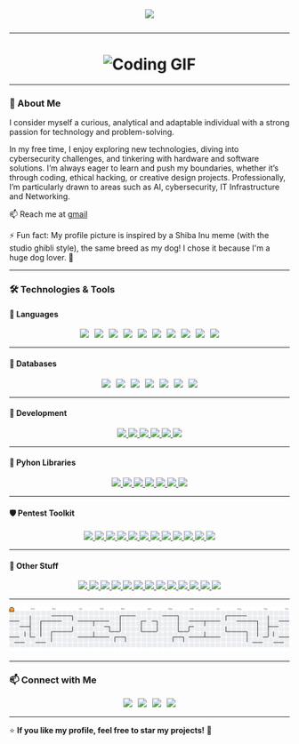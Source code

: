 <h1 align="center">
  <img src="https://readme-typing-svg.demolab.com?font=Fira+Code&size=24&pause=1000&color=F7F7F7&center=true&vCenter=true&width=600&lines=Hi+there!+I'm+Maximo+🚀;Passionate+Engineer+%26+Tech+Enthusiast!">
</h1>

---

<h1 align="center">
  <img src="https://tenor.com/view/cats-cat-computer-gif-15556901.gif" alt="Coding GIF">
</h1>

---

### 📖 About Me
I consider myself a curious, analytical and adaptable individual with a strong passion for technology and problem-solving.

In my free time, I enjoy exploring new technologies, diving into cybersecurity challenges, and tinkering with hardware and software solutions. I’m always eager to learn and push my boundaries, whether it’s through coding, ethical hacking, or creative design projects.
Professionally, I’m particularly drawn to areas such as AI, cybersecurity, IT Infrastructure and Networking.

📫 Reach me at [gmail](mailto:max.val.alv@gmail.com)  

⚡ Fun fact: My profile picture is inspired by a Shiba Inu meme (with the studio ghibli style), the same breed as my dog! I chose it because I'm a huge dog lover. 🐶

---

### 🛠 Technologies & Tools

#### 🚀 Languages
<div align="center" style="display: flex; flex-wrap: wrap; gap: 10px; justify-content: center;">
  <a href="https://devdocs.io/c/">
    <img src="https://img.shields.io/badge/C-A8B9CC?style=for-the-badge&logo=c&logoColor=white">
  </a>
  <a href="https://cplusplus.com/doc/">
    <img src="https://img.shields.io/badge/C++-00599C?style=for-the-badge&logo=c%2b%2b&logoColor=white">
  </a>
  <a href="https://docs.oracle.com/en/java/">
    <img src="https://img.shields.io/badge/Java-007396?style=for-the-badge&logo=java&logoColor=white">
  </a>
  <a href="https://docs.python.org/3/">
    <img src="https://img.shields.io/badge/Python-3776AB?style=for-the-badge&logo=python&logoColor=white">
  </a>
  <a href="https://developer.mozilla.org/en-US/docs/Web/JavaScript">
    <img src="https://img.shields.io/badge/JavaScript-F7DF1E?style=for-the-badge&logo=javascript&logoColor=black">
  </a>
  <a href="https://www.arduino.cc/reference/en/">
    <img src="https://img.shields.io/badge/Arduino-00979D?style=for-the-badge&logo=arduino&logoColor=white">
  </a>
  <a href="https://www.gnu.org/software/bash/">
    <img src="https://img.shields.io/badge/Bash-121011?style=for-the-badge&logo=gnu-bash&logoColor=white">
  </a>
  <a href="https://www.sqltutorial.org/">
    <img src="https://img.shields.io/badge/SQL-4479A1?style=for-the-badge&logo=postgresql&logoColor=white">
  </a>
  <a href="https://www.r-project.org/">
    <img src="https://img.shields.io/badge/R-276DC3?style=for-the-badge&logo=r&logoColor=white">
  </a>
  <a href="https://kotlinlang.org/docs/home.html">
    <img src="https://img.shields.io/badge/Kotlin-0095D5?style=for-the-badge&logo=kotlin&logoColor=white">
  </a>
</div>


---

#### 💾 Databases
<div align="center" style="display: flex; flex-wrap: wrap; gap: 10px; justify-content: center;">
  <a href="https://redis.io/documentation">
    <img src="https://img.shields.io/badge/Redis-DC382D?style=for-the-badge&logo=redis&logoColor=white">
  </a>
  <a href="https://www.postgresql.org/docs/">
    <img src="https://img.shields.io/badge/PostgreSQL-336791?style=for-the-badge&logo=postgresql&logoColor=white">
  </a>
  <a href="https://www.mongodb.com/docs/">
    <img src="https://img.shields.io/badge/MongoDB-47A248?style=for-the-badge&logo=mongodb&logoColor=white">
  </a>
  <a href="https://dev.mysql.com/doc/">
    <img src="https://img.shields.io/badge/MySQL-4479A1?style=for-the-badge&logo=mysql&logoColor=white">
  </a>
  <!-- Nuevo: SQLite -->
  <a href="https://sqlite.org/docs.html">
    <img src="https://img.shields.io/badge/SQLite-003B57?style=for-the-badge&logo=sqlite&logoColor=white">
  </a>
  <a href="https://cassandra.apache.org/doc/latest/">
    <img src="https://img.shields.io/badge/Cassandra-1287B1?style=for-the-badge&logo=apachecassandra&logoColor=white">
  </a>
  <a href="https://neo4j.com/docs/">
    <img src="https://img.shields.io/badge/Neo4j-008CC1?style=for-the-badge&logo=neo4j&logoColor=white">
  </a>
</div>

---

#### 🔧 Development  

<div align="center">
  <a href="https://react.dev/docs/getting-started">
    <img src="https://img.shields.io/badge/React-61DAFB?style=for-the-badge&logo=react&logoColor=black">
  </a>
  <a href="https://nodejs.org/en/docs">
    <img src="https://img.shields.io/badge/Node.js-339933?style=for-the-badge&logo=node.js&logoColor=white">
  </a>
    <a href="https://developer.mozilla.org/en-US/docs/Web/HTML">
    <img src="https://img.shields.io/badge/HTML5-E34F26?style=for-the-badge&logo=html5&logoColor=white">
  </a>
  <a href="https://developer.mozilla.org/en-US/docs/Web/CSS">
    <img src="https://img.shields.io/badge/CSS3-1572B6?style=for-the-badge&logo=css3&logoColor=white">
  </a>
  <a href="https://developer.mozilla.org/en-US/docs/Web/JavaScript">
    <img src="https://img.shields.io/badge/JavaScript-F7DF1E?style=for-the-badge&logo=javascript&logoColor=black">
  </a>
  <a href="https://www.python.org/doc/">
    <img src="https://img.shields.io/badge/Python-3776AB?style=for-the-badge&logo=python&logoColor=white">
  </a>
</div>

---

#### 🧠 Pyhon Libraries  

<div align="center">
  <a href="https://numpy.org/doc/">
    <img src="https://img.shields.io/badge/Numpy-013243?style=for-the-badge&logo=numpy&logoColor=white">
  </a>
  <a href="https://pandas.pydata.org/docs/">
    <img src="https://img.shields.io/badge/Pandas-150458?style=for-the-badge&logo=pandas&logoColor=white">
  </a>
  <a href="https://opencv.org/">
    <img src="https://img.shields.io/badge/OpenCV-5C3EE8?style=for-the-badge&logo=opencv&logoColor=white">
  </a>
  <a href="https://google.github.io/mediapipe/">
    <img src="https://img.shields.io/badge/MediaPipe-FF6F00?style=for-the-badge&logo=google&logoColor=white">
  </a>
  <a href="https://github.com/serengil/deepface">
    <img src="https://img.shields.io/badge/DeepFace-000000?style=for-the-badge&logo=deepface&logoColor=white">
  </a>
  <a href="https://scikit-learn.org/stable/">
    <img src="https://img.shields.io/badge/Scikit--Learn-F7931E?style=for-the-badge&logo=scikit-learn&logoColor=white">
  </a>
  <a href="https://matplotlib.org/stable/contents.html">
    <img src="https://img.shields.io/badge/Matplotlib-11557C?style=for-the-badge&logo=matplotlib&logoColor=white">
  </a>
</div>

---

#### 🛡 Pentest Toolkit  
<div align="center">
  <a href="https://www.kali.org/docs/">
    <img src="https://img.shields.io/badge/Kali_Linux-557C94?style=for-the-badge&logo=kali-linux&logoColor=white">
  </a>
  <a href="https://docs.metasploit.com/">
    <img src="https://img.shields.io/badge/Metasploit-1572B6?style=for-the-badge&logo=metasploit&logoColor=white">
  </a>
  <a href="https://nmap.org/book/man.html">
    <img src="https://img.shields.io/badge/Nmap-00479C?style=for-the-badge&logo=nmap&logoColor=white">
  </a>
  <a href="https://portswigger.net/burp/documentation">
    <img src="https://img.shields.io/badge/Burp_Suite-FF7139?style=for-the-badge&logo=burp-suite&logoColor=white">
  </a>
  <a href="https://www.wireshark.org/docs/">
    <img src="https://img.shields.io/badge/Wireshark-1679A7?style=for-the-badge&logo=wireshark&logoColor=white">
  </a>
  <a href="https://nmap.org/ncat/">
    <img src="https://img.shields.io/badge/Netcat-000000?style=for-the-badge&logoColor=white">
  </a>
  <a href="https://tools.kali.org/web-applications/whatweb">
    <img src="https://img.shields.io/badge/WhatWeb-6A0DAD?style=for-the-badge&logoColor=white">
  </a>
  <a href="https://reverse-shell.sh/">
    <img src="https://img.shields.io/badge/Reverse_Shell-FB4444?style=for-the-badge&logoColor=white">
  </a>
  <a href="https://curl.se/docs/">
    <img src="https://img.shields.io/badge/cURL-0077AA?style=for-the-badge&logo=curl&logoColor=white">
  </a>
  <a href="https://www.cvedetails.com/">
    <img src="https://img.shields.io/badge/CVE_Details-B60205?style=for-the-badge&logoColor=white">
  </a>
  <a href="https://portswigger.net/web-security/command-injection">
    <img src="https://img.shields.io/badge/Command_Injection-8E44AD?style=for-the-badge&logoColor=white">
  </a>
  <a href="https://www.openwall.com/john/">
    <img src="https://img.shields.io/badge/John_the_Ripper-333333?style=for-the-badge&logoColor=white">
  </a>
</div>

---

#### 🎯 Other Stuff  
<div align="center">
  <a href="https://www.linux.org/pages/download/">
    <img src="https://img.shields.io/badge/Linux-FCC624?style=for-the-badge&logo=linux&logoColor=black">
  </a>
  <a href="https://docs.docker.com/">
    <img src="https://img.shields.io/badge/Docker-2496ED?style=for-the-badge&logo=docker&logoColor=white">
  </a>
  <a href="https://ubuntu.com/tutorials">
    <img src="https://img.shields.io/badge/Ubuntu-E95420?style=for-the-badge&logo=ubuntu&logoColor=white">
  </a>
  <a href="https://www.debian.org/doc/">
    <img src="https://img.shields.io/badge/Debian-A81D33?style=for-the-badge&logo=debian&logoColor=white">
  </a>
  <a href="https://www.raspberrypi.com/documentation/">
    <img src="https://img.shields.io/badge/Raspberry_Pi-A22846?style=for-the-badge&logo=raspberry-pi&logoColor=white">
  </a>
  <a href="https://www.autodesk.com/products/fusion-360/overview">
    <img src="https://img.shields.io/badge/Fusion_360-FFB100?style=for-the-badge&logo=autodesk&logoColor=black">
  </a>
  <a href="https://code.visualstudio.com/">
    <img src="https://img.shields.io/badge/VS_Code-007ACC?style=for-the-badge&logo=visual-studio-code&logoColor=white">
  </a>
  <a href="https://git-scm.com/doc">
    <img src="https://img.shields.io/badge/Git-F05032?style=for-the-badge&logo=git&logoColor=white">
  </a>
  <a href="https://www.markdownguide.org/">
    <img src="https://img.shields.io/badge/Markdown-000000?style=for-the-badge&logo=markdown&logoColor=white">
  </a>
  <a href="https://unity.com/">
    <img src="https://img.shields.io/badge/Unity-000000?style=for-the-badge&logo=unity&logoColor=white">
  </a>
  <a href="https://www.eclipse.org/documentation/">
    <img src="https://img.shields.io/badge/Eclipse-2C2255?style=for-the-badge&logo=eclipse&logoColor=white">
  </a>
  <a href="https://filezilla-project.org/">
    <img src="https://img.shields.io/badge/FileZilla-BF0000?style=for-the-badge&logo=filezilla&logoColor=white">
  </a>
  <a href="https://colab.research.google.com/">
    <img src="https://img.shields.io/badge/Google_Colab-F9AB00?style=for-the-badge&logo=google-colab&logoColor=black">
  </a>
</div>

---

![pacman contribution graph](https://raw.githubusercontent.com/mxz-11/mxz-11/output/pacman-contribution-graph.svg)

---

### 📫 Connect with Me  
<div align="center" style="display: flex; flex-wrap: wrap; gap: 10px; justify-content: center;">
  <a href="https://www.linkedin.com/in/maximo-valenciano-alvarez/">
    <img src="https://img.shields.io/badge/LinkedIn-0A66C2?style=for-the-badge&logo=linkedin&logoColor=white">
  </a>
  <a href="https://github.com/Mxz-11">
    <img src="https://img.shields.io/badge/GitHub-181717?style=for-the-badge&logo=github&logoColor=white">
  </a>
  <a href="https://makerworld.com/en/@mxz11">
    <img src="https://img.shields.io/badge/MakerWorld-00AEEF?style=for-the-badge&logo=makerworld&logoColor=white">
  </a>
  <a href="https://wuolah.com/profile/Mxz11">
    <img src="https://img.shields.io/badge/Wuolah-FFD700?style=for-the-badge&logo=bookstack&logoColor=white">
  </a>
</div>

---

⭐ **If you like my profile, feel free to star my projects!** 🚀

